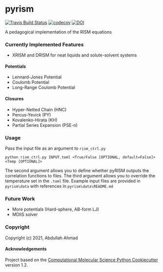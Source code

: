 pyrism
==============================
[//]: # (Badges)
[![Travis Build Status](https://travis-ci.com/REPLACE_WITH_OWNER_ACCOUNT/pyrism.svg?branch=master)](https://travis-ci.com/REPLACE_WITH_OWNER_ACCOUNT/pyrism)
[![codecov](https://codecov.io/gh/REPLACE_WITH_OWNER_ACCOUNT/pyrism/branch/master/graph/badge.svg)](https://codecov.io/gh/REPLACE_WITH_OWNER_ACCOUNT/pyrism/obranch/master)
[![DOI](https://zenodo.org/badge/267991398.svg)](https://zenodo.org/badge/latestdoi/267991398)


A pedagogical implementation of the RISM equations

### Currently Implemented Features
- XRISM and DRISM for neat liquids and solute-solvent systems

#### Potentials
- Lennard-Jones Potential
- Coulomb Potential
- Long-Range Coulomb Potential

#### Closures
- Hyper-Netted Chain (HNC)
- Percus-Yevick (PY)
- Kovalenko-Hirata (KH)
- Partial Series Expansion (PSE-n)

### Usage
Pass the input file as an argument to `rism_ctrl.py`

`python rism_ctrl.py INPUT.toml <True/False [OPTIONAL, default=False]> <Temp [OPTIONAL]>`

The second argument allows you to define whether pyRISM outputs the correlation functions to files.
The third argument allows you to override the temperature set in the `.toml` file.
Example input files are provided in `pyrism\data` with references in `pyrism\data\README.md`

### Future Work
- More potentials (Hard-sphere, AB-form LJ)
- MDIIS solver

### Copyright

Copyright (c) 2021, Abdullah Ahmad


#### Acknowledgements
 
Project based on the 
[Computational Molecular Science Python Cookiecutter](https://github.com/molssi/cookiecutter-cms) version 1.2.
